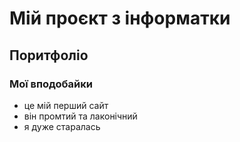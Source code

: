 # Мій проєкт з інформатки
## Поритфоліо
### Мої вподобайки
- це мій перший сайт
- він промтий та лаконічний
- я дуже старалась
